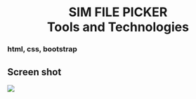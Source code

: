 <h1 align="center">SIM FILE PICKER <BR> Tools and Technologies</H1>
<H3>html, css, bootstrap<H3>

<h2>Screen shot</h2>
<img src="https://user-images.githubusercontent.com/78539161/201068634-bf3856ed-86d9-454b-a55b-50d4683c3871.png">



